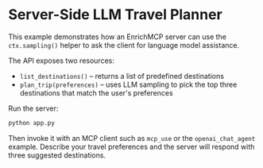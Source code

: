 # Server-Side LLM Travel Planner

This example demonstrates how an EnrichMCP server can use the `ctx.sampling()`
helper to ask the client for language model assistance.

The API exposes two resources:

- `list_destinations()` – returns a list of predefined destinations
- `plan_trip(preferences)` – uses LLM sampling to pick the top three destinations
  that match the user's preferences

Run the server:

```bash
python app.py
```

Then invoke it with an MCP client such as `mcp_use` or the `openai_chat_agent`
example. Describe your travel preferences and the server will respond with three
suggested destinations.
